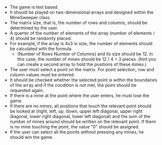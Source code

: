 * The game is text based.
* It should be played on two-dimensional arrays and designed within the MineSweeper class.
* The matrix size, that is, the number of rows and columns, should be determined by the user.
* A quarter of the number of elements of the array (number of elements / 4) should be randomly placed.
* For example, if the array is 4x3 in size, the number of elements should be calculated with the formula
    * (Number of Rows Number of Columns) and its size should be 12. In this case, the number of mines should be
      12 / 4 = 3 pieces. (hint:you can create a second array to hold the positions of these mines.)
* The user must select a point on the matrix. For point selection, row and column values must be entered.
* It should be checked whether the selected point is within the boundaries of the array and if the condition is not met,
  the point should be requested again.
* If there is a mine at the point where the user enters, he must lose the game.
* If there are no mines, all positions that touch the relevant point should be looked at (right, left, up, down, upper
  left diagonal, upper right diagonal, lower right diagonal, lower left diagonal) and the sum of the number of mines
  around should be written on the relevant point. If there is no mine touching the point, the value "0" should be
  assigned.
* If the user can select all the points without pressing any mines, he should win the game. 